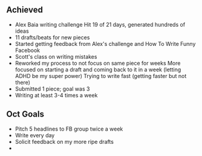 ## Achieved
- Alex Baia writing challenge
	Hit 19 of 21 days, generated hundreds of ideas
- 11 drafts/beats for new pieces
- Started getting feedback from Alex's challenge and How To Write Funny Facebook
- Scott's class on writing mistakes
- Reworked my process to not focus on same piece for weeks
	More focused on starting a draft and coming back to it in a week (letting ADHD be my super power)
	Trying to write fast (getting faster but not there)
- Submitted 1 piece; goal was 3
- Writing at least 3-4 times a week 

## Oct Goals
- Pitch 5 headlines to FB group twice a week 
- Write every day
- Solicit feedback on my more ripe drafts
- 